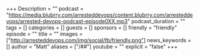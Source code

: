 +++
Description = ""
podcast = "https://media.blubrry.com/arresteddevops/content.blubrry.com/arresteddevops/arrested-devops-podcast-episode0XX.mp3"
podcast_duration = ""
tags = []
categories = []
guests = []
sponsors = []
friendly = "friendly"
episode = ""
title = ""
images = ["http://arresteddevops.com/img/social/fb/friendly.png"]
news_keywords = []
author = "Matt"
aliases = ["/##"]
youtube = ""
explicit = "false"
+++
